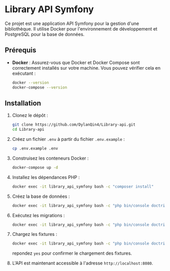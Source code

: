 # Library API Symfony

Ce projet est une application API Symfony pour la gestion d'une bibliothèque. Il utilise Docker pour l'environnement de développement et PostgreSQL pour la base de données.

## Prérequis

- **Docker** : Assurez-vous que Docker et Docker Compose sont correctement installés sur votre machine. Vous pouvez vérifier cela en exécutant :
  ```bash
  docker --version
  docker-compose --version

## Installation

1. Clonez le dépôt :
   ```bash
   git clone https://github.com/DylanQin4/Library-api.git
   cd Library-api
    ```
2. Créez un fichier `.env` à partir du fichier `.env.example` :

    ```bash
    cp .env.example .env
    ```
3. Construisez les conteneurs Docker :

    ```bash
    docker-compose up -d
    ```
   
4. Installez les dépendances PHP :

    ```bash
    docker exec -it library_api_symfony bash -c "composer install"
    ```
   
5. Créez la base de données :

    ```bash
    docker exec -it library_api_symfony bash -c "php bin/console doctrine:database:create"
    ```
   
6. Exécutez les migrations :

    ```bash
    docker exec -it library_api_symfony bash -c "php bin/console doctrine:migrations:migrate"
    ```
   
7. Chargez les fixtures :

    ```bash
    docker exec -it library_api_symfony bash -c "php bin/console doctrine:fixtures:load"
    ```
   repondez `yes` pour confirmer le chargement des fixtures.


8. L'API est maintenant accessible à l'adresse `http://localhost:8080`.